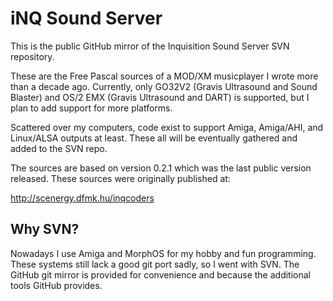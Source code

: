 iNQ Sound Server
================

This is the public GitHub mirror of the Inquisition Sound Server
SVN repository.

These are the Free Pascal sources of a MOD/XM musicplayer I wrote
more than a decade ago. Currently, only GO32V2 (Gravis Ultrasound
and Sound Blaster) and OS/2 EMX (Gravis Ultrasound and DART) is
supported, but I plan to add support for more platforms.

Scattered over my computers, code exist to support Amiga, Amiga/AHI,
and Linux/ALSA outputs at least. These all will be eventually
gathered and added to the SVN repo.

The sources are based on version 0.2.1 which was the last public
version released. These sources were originally published at:

http://scenergy.dfmk.hu/inqcoders

Why SVN?
--------

Nowadays I use Amiga and MorphOS for my hobby and fun programming.
These systems still lack a good git port sadly, so I went with SVN.
The GitHub git mirror is provided for convenience and because the
additional tools GitHub provides.
